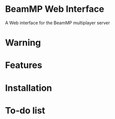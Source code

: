 # BeamMP Web Interface
A Web interface for the BeamMP multiplayer server

# Warning

# Features

# Installation

# To-do list
